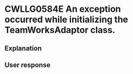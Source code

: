 # CWLLG0584E An exception occurred while initializing the TeamWorksAdaptor class.

## Explanation

## User response